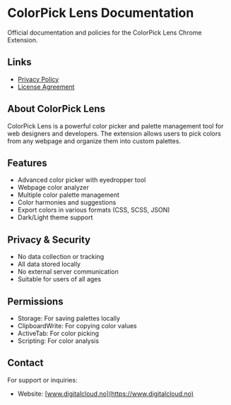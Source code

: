 # ColorPick Lens Documentation

Official documentation and policies for the ColorPick Lens Chrome Extension.

## Links
- [Privacy Policy](https://rayice.github.io/colorpick-lens-docs/privacy.html)
- [License Agreement](https://rayice.github.io/colorpick-lens-docs/EULA.html)

## About ColorPick Lens
ColorPick Lens is a powerful color picker and palette management tool for web designers and developers. The extension allows users to pick colors from any webpage and organize them into custom palettes.

## Features
- Advanced color picker with eyedropper tool
- Webpage color analyzer
- Multiple color palette management
- Color harmonies and suggestions
- Export colors in various formats (CSS, SCSS, JSON)
- Dark/Light theme support

## Privacy & Security
- No data collection or tracking
- All data stored locally
- No external server communication
- Suitable for users of all ages

## Permissions
- Storage: For saving palettes locally
- ClipboardWrite: For copying color values
- ActiveTab: For color picking
- Scripting: For color analysis

## Contact
For support or inquiries:
- Website: [www.digitalcloud.no](https://www.digitalcloud.no)
